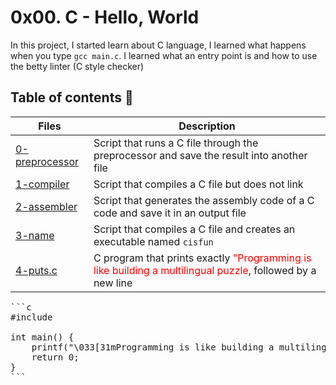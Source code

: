 # 0x00. C - Hello, World

In this project, I started learn about C language, I learned what happens when you type `gcc main.c`. I learned what an entry point is and how to use the betty linter (C style checker)


## Table of contents :book:
Files | Description
----- | -----------
[0-preprocessor](./0-preprocessor) | Script that runs a C file through the preprocessor and save the result into another file
[1-compiler](./1-compiler) | Script that compiles a C file but does not link
[2-assembler](./2-assembler) | Script that generates the assembly code of a C code and save it in an output file
[3-name](./3-name) | Script that compiles a C file and creates an executable named `cisfun`
[4-puts.c](./4-puts.c) | C program that prints exactly <span style="color: red;">"Programming is like building a multilingual puzzle</span>, followed by a new line
<pre>
```c
#include <stdio.h>

int main() {
    printf("\033[31mProgramming is like building a multilingual puzzle\033[0m\n");
    return 0;
}
```
</pre>
